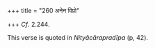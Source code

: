 +++
title = "260 अनेन विप्रो"

+++
*Cf*. 2.244.

This verse is quoted in *Nityācārapradīpa* (p, 42).


